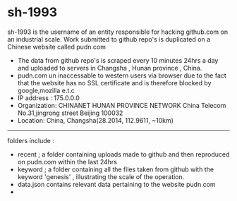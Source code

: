 # sh-1993
sh-1993 is the username of an entity responsible for hacking github.com on an industrial scale. Work submitted to github repo's is duplicated on a Chinese website called pudn.com

* The data from github repo's is scraped every 10 minutes 24hrs a day and uploaded to servers in Changsha , Hunan province , China.
* pudn.com un inaccessable to western users via browser due to the fact that the website has no SSL certificate and is therefore blocked by google,mozilla e.t.c
* IP address : 175.0.0.0
* Organization: CHINANET HUNAN PROVINCE NETWORK China Telecom No.31,jingrong street Beijing 100032
* Location: China, Changsha(28.2014, 112.9611, ~10km)

**********************************************************************************************
folders include :
* recent ; a folder containing uploads made to github and then reproduced on pudn.com within the last 24hrs
* keyword ; a folder containing all the files taken from github with the keyword 'genesis' , illustrating the
  scale of the operation.
* data.json contains relevant data pertaining to the website pudn.com
*     
